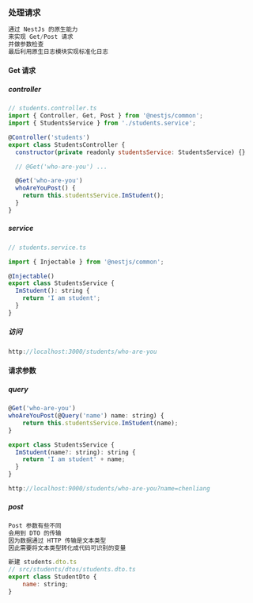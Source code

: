 ### 处理请求

```js
通过 NestJs 的原生能力
来实现 Get/Post 请求
并做参数检查
最后利用原生日志模块实现标准化日志
```

#### Get 请求

##### controller

```js
// students.controller.ts
import { Controller, Get, Post } from '@nestjs/common';
import { StudentsService } from './students.service';

@Controller('students')
export class StudentsController {
  constructor(private readonly studentsService: StudentsService) {}

  // @Get('who-are-you') ...

  @Get('who-are-you')
  whoAreYouPost() {
    return this.studentsService.ImStudent();
  }
}
```

##### service

```js
// students.service.ts

import { Injectable } from '@nestjs/common';

@Injectable()
export class StudentsService {
  ImStudent(): string {
    return 'I am student';
  }
}
```

##### 访问

```js
http://localhost:3000/students/who-are-you
```

#### 请求参数

##### query

```js
@Get('who-are-you')
whoAreYouPost(@Query('name') name: string) {
    return this.studentsService.ImStudent(name);
}
```

```js
export class StudentsService {
  ImStudent(name?: string): string {
    return 'I am student' + name;
  }
}
```

```js
http://localhost:9000/students/who-are-you?name=chenliang
```

##### post

```js
Post 参数有些不同
会用到 DTO 的传输
因为数据通过 HTTP 传输是文本类型
因此需要将文本类型转化成代码可识别的变量
```

```js
新建 students.dto.ts
// src/students/dtos/students.dto.ts
export class StudentDto {
    name: string;
}
```

